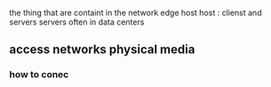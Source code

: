 the thing that are containt  in the network edge 
host 
host : clienst and servers 
servers often in data centers 

## access networks  physical media  
### how to conec


